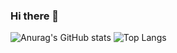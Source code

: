 ### Hi there 👋

<!--
**Choiseokmin/Choiseokmin** is a ✨ _special_ ✨ repository because its `README.md` (this file) appears on your GitHub profile.

Here are some ideas to get you started:

- 🔭 I’m currently working on ...
- 🌱 I’m currently learning ...
- 👯 I’m looking to collaborate on ...
- 🤔 I’m looking for help with ...
- 💬 Ask me about ...
- 📫 How to reach me: ...
- 😄 Pronouns: ...
- ⚡ Fun fact: ...
-->
![Anurag's GitHub stats](https://github-readme-stats.vercel.app/api?username=Choiseokmin&show_icons=true&theme=chartreuse-dark) ![Top Langs](https://github-readme-stats.vercel.app/api/top-langs/?username=Choiseokmin&layout=compact&theme=chartreuse-dark)

